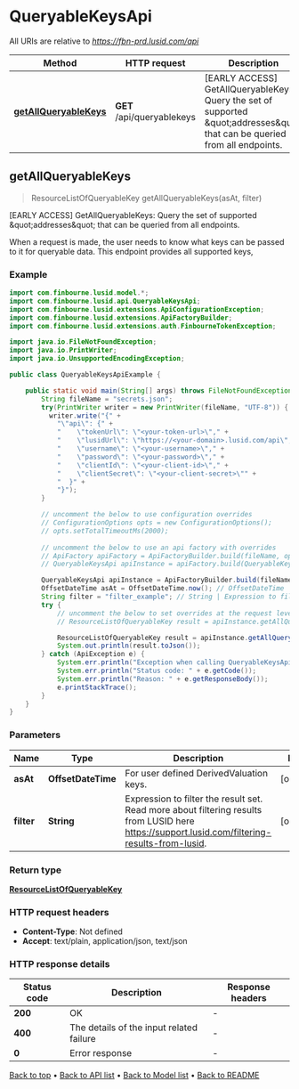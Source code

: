 # QueryableKeysApi

All URIs are relative to *https://fbn-prd.lusid.com/api*

| Method | HTTP request | Description |
|------------- | ------------- | -------------|
| [**getAllQueryableKeys**](QueryableKeysApi.md#getAllQueryableKeys) | **GET** /api/queryablekeys | [EARLY ACCESS] GetAllQueryableKeys: Query the set of supported \&quot;addresses\&quot; that can be queried from all endpoints. |



## getAllQueryableKeys

> ResourceListOfQueryableKey getAllQueryableKeys(asAt, filter)

[EARLY ACCESS] GetAllQueryableKeys: Query the set of supported \&quot;addresses\&quot; that can be queried from all endpoints.

When a request is made, the user needs to know what keys can be passed to it for queryable data. This endpoint provides all supported keys,

### Example

```java
import com.finbourne.lusid.model.*;
import com.finbourne.lusid.api.QueryableKeysApi;
import com.finbourne.lusid.extensions.ApiConfigurationException;
import com.finbourne.lusid.extensions.ApiFactoryBuilder;
import com.finbourne.lusid.extensions.auth.FinbourneTokenException;

import java.io.FileNotFoundException;
import java.io.PrintWriter;
import java.io.UnsupportedEncodingException;

public class QueryableKeysApiExample {

    public static void main(String[] args) throws FileNotFoundException, UnsupportedEncodingException, ApiConfigurationException, FinbourneTokenException {
        String fileName = "secrets.json";
        try(PrintWriter writer = new PrintWriter(fileName, "UTF-8")) {
          writer.write("{" +
            "\"api\": {" +
            "    \"tokenUrl\": \"<your-token-url>\"," +
            "    \"lusidUrl\": \"https://<your-domain>.lusid.com/api\"," +
            "    \"username\": \"<your-username>\"," +
            "    \"password\": \"<your-password>\"," +
            "    \"clientId\": \"<your-client-id>\"," +
            "    \"clientSecret\": \"<your-client-secret>\"" +
            "  }" +
            "}");
        }

        // uncomment the below to use configuration overrides
        // ConfigurationOptions opts = new ConfigurationOptions();
        // opts.setTotalTimeoutMs(2000);
        
        // uncomment the below to use an api factory with overrides
        // ApiFactory apiFactory = ApiFactoryBuilder.build(fileName, opts);
        // QueryableKeysApi apiInstance = apiFactory.build(QueryableKeysApi.class);

        QueryableKeysApi apiInstance = ApiFactoryBuilder.build(fileName).build(QueryableKeysApi.class);
        OffsetDateTime asAt = OffsetDateTime.now(); // OffsetDateTime | For user defined DerivedValuation keys.
        String filter = "filter_example"; // String | Expression to filter the result set.   Read more about filtering results from LUSID here https://support.lusid.com/filtering-results-from-lusid.
        try {
            // uncomment the below to set overrides at the request level
            // ResourceListOfQueryableKey result = apiInstance.getAllQueryableKeys(asAt, filter).execute(opts);

            ResourceListOfQueryableKey result = apiInstance.getAllQueryableKeys(asAt, filter).execute();
            System.out.println(result.toJson());
        } catch (ApiException e) {
            System.err.println("Exception when calling QueryableKeysApi#getAllQueryableKeys");
            System.err.println("Status code: " + e.getCode());
            System.err.println("Reason: " + e.getResponseBody());
            e.printStackTrace();
        }
    }
}
```

### Parameters


| Name | Type | Description  | Notes |
|------------- | ------------- | ------------- | -------------|
| **asAt** | **OffsetDateTime**| For user defined DerivedValuation keys. | [optional] |
| **filter** | **String**| Expression to filter the result set.   Read more about filtering results from LUSID here https://support.lusid.com/filtering-results-from-lusid. | [optional] |

### Return type

[**ResourceListOfQueryableKey**](ResourceListOfQueryableKey.md)

### HTTP request headers

- **Content-Type**: Not defined
- **Accept**: text/plain, application/json, text/json


### HTTP response details
| Status code | Description | Response headers |
|-------------|-------------|------------------|
| **200** | OK |  -  |
| **400** | The details of the input related failure |  -  |
| **0** | Error response |  -  |

[Back to top](#) &#8226; [Back to API list](../README.md#documentation-for-api-endpoints) &#8226; [Back to Model list](../README.md#documentation-for-models) &#8226; [Back to README](../README.md)

